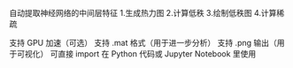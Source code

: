 自动提取神经网络的中间层特征 
1.生成热力图
2.计算低秩
3.绘制低秩图
4.计算稀疏

支持 GPU 加速（可选）
支持 .mat 格式（用于进一步分析）
支持 .png 输出（用于可视化）
可直接 import 在 Python 代码或 Jupyter Notebook 里使用


